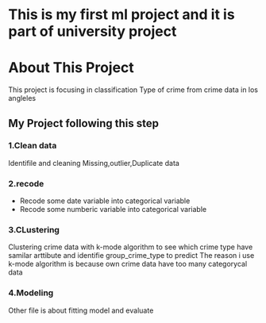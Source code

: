 # This is my first ml project and it is part of university project

# About This Project
This project is focusing in classification Type of crime from crime data in los angleles

## My Project following this step
### 1.Clean data
Identifile and cleaning  Missing,outlier,Duplicate data
### 2.recode
- Recode some date variable into categorical variable
- Recode some numberic variable into categorical variable
### 3.CLustering
Clustering crime data with k-mode algorithm to see which crime type have samilar arttibute and identifie group_crime_type to predict
The reason i use k-mode algorithm is because own crime data have too many categorycal data
### 4.Modeling
Other file is about fitting model and evaluate
